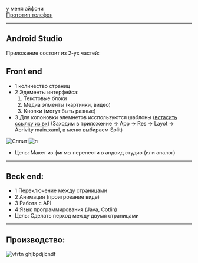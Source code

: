 у меня айфони  
[Прототип телефон](https://www.figma.com/file/RAznL3D3H6Ku3rZ7518mFZ/Restaurant-Application-UI-Interface-(Community)?type=design&node-id=0-1&mode=design&t=4w2jhslIipPIg0tx-0)  

----
Android Studio  
--
Приложение состоит из 2-ух частей:


Front end
--
- 1 количество страниц
- 2 Эдементы интерфейса:
  1. Текстовые блоки
  2. Медиа элменты (картинки, видео)
  3. Кнопки (могут быть разные)
 - 3 Для копоновки элемнетов исспользуются шаблоны ([встасить ссылку из вк](https://habr.com/ru/companies/skbkontur/articles/524518/)) (Заходим в приложение -> App -> Res -> Layot -> Acrivity main.xaml, в меню выбираем Split)

  ![Сплит](https://github.com/Katya6589/semester5/assets/113089569/fb4d79af-e13d-403c-8dc9-8a2ead21da38)
![п](https://github.com/Katya6589/semester5/assets/113089569/612a019e-892b-47ee-b4ca-fd9b95e919ae)

 - Цель: Макет из фигмы перенести в андоид студио (или аналог)
  -----    
Beck end:
  --
 - 1 Переключение между страницами
 - 2 Анимация (проигрование виде)
 - 3 Работа с API
 - 4 Язык программирования (Java, Cotlin)
 - Цель: Сделать перход между двумя страницами 
------
Производство:
--
![vfrtn ghjbpdjlcndf](https://github.com/Katya6589/semester5/assets/113089569/46e85780-77cd-42ba-8d1f-5a10b0fea10e)
